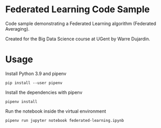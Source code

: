 # Federated Learning Code Sample
Code sample demonstrating a Federated Learning algorithm (Federated Averaging). 

Created for the Big Data Science course at UGent by Warre Dujardin.

# Usage
Install Python 3.9 and pipenv

```pip install --user pipenv```

Install the dependencies with pipenv

```pipenv install```

Run the notebook inside the virtual environment

```pipenv run jupyter notebook federated-learning.ipynb```